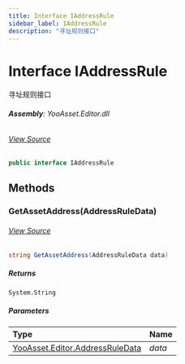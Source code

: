 ```yaml
---
title: Interface IAddressRule
sidebar_label: IAddressRule
description: "寻址规则接口"
---
```

# Interface IAddressRule
寻址规则接口

###### **Assembly**: YooAsset.Editor.dll
###### [View Source](https://github.com/tuyoogame/YooAsset-Samples.git/blob/main/Assets/YooAsset/Editor/AssetBundleCollector/CollectRules/IAddressRule.cs#L23)
```csharp title="Declaration"
public interface IAddressRule
```
## Methods
### GetAssetAddress(AddressRuleData)

###### [View Source](https://github.com/tuyoogame/YooAsset-Samples.git/blob/main/Assets/YooAsset/Editor/AssetBundleCollector/CollectRules/IAddressRule.cs#L25)
```csharp title="Declaration"
string GetAssetAddress(AddressRuleData data)
```

##### Returns

`System.String`

##### Parameters

| Type | Name |
|:--- |:--- |
| [YooAsset.Editor.AddressRuleData](../YooAsset.Editor/AddressRuleData.md) | *data* |


